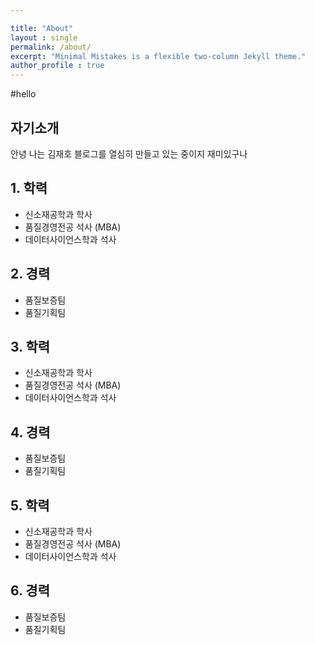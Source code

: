 ```yaml
---

title: "About"
layout : single
permalink: /about/
excerpt: "Minimal Mistakes is a flexible two-column Jekyll theme."
author_profile : true
---
```


#hello 

## 자기소개
안녕 나는 김재호 블로그를 열심히 만들고 있는 중이지 재미있구나

## 1. 학력
- 신소재공학과 학사
- 품질경영전공 석사 (MBA)
- 데이터사이언스학과 석사

## 2. 경력

- 품질보증팀
- 품질기획팀

## 3. 학력
- 신소재공학과 학사
- 품질경영전공 석사 (MBA)
- 데이터사이언스학과 석사

## 4. 경력

- 품질보증팀
- 품질기획팀

## 5. 학력
- 신소재공학과 학사
- 품질경영전공 석사 (MBA)
- 데이터사이언스학과 석사

## 6. 경력

- 품질보증팀
- 품질기획팀